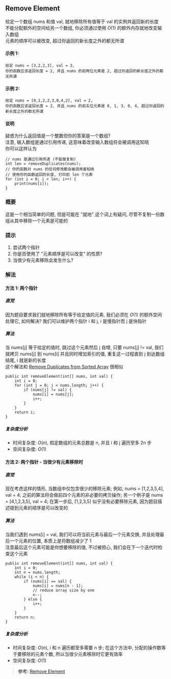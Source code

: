 ## Remove Element
给定一个数组 nums 和值 val, 就地移除所有值等于 val 的实例并返回新的长度  
不能分配额外的空间给另一个数组, 你必须通过使用 $O(1)$ 的额外内存就地改变输入数组  
元素的顺序可以被改变, 超过你返回的新长度之外的都无所谓

#### 示例 1:
```
给定 nums = [3,2,2,3], val = 3,
你的函数应该返回长度 = 2, 并且 nums 的前两位元素是 2, 超过你返回的新长度之外的都无所谓
```

#### 示例 2:
```
给定 nums = [0,1,2,2,3,0,4,2], val = 2,
你的函数应该返回长度 = 2, 并且 nums 的前五位元素是 0, 1, 3, 0, 4, 超过你返回的新长度之外的都无所谓
```

#### 说明
疑惑为什么返回值是一个整数但你的答案是一个数组?  
注意, 输入数组是通过引用传递, 这意味着改变输入数组将会被调用这知晓  
你可以这样认为
```
// nums 是通过引用传递 (不能做复制)
int len = removeDuplicates(nums);
// 你的函数对 nums 的任何修改都会被调用者知晓
// 使用你的函数返回的长度, 打印前 len 个元素
for (int i = 0; i < len; i++) {
    print(nums[i]);
}
```

### 概要
这是一个相当简单的问题, 但是可能在 "就地" 这个词上有疑问, 尽管不复制一份数组从其中移除一个元素是可能的

### 提示
1. 尝试两个指针
2. 你是否使用了 "元素顺序是可以改变" 的性质?
3. 当很少有元素移除会发生什么?

### 解法
#### 方法 1: 两个指针
##### 直觉
因为题目要求我们就地移除所有等于给定值的元素, 我们必须在 $O(1)$ 的额外空间处理它, 如何解决? 我们可以维护两个指针 i 和 j, i 是慢指针而 j 是快指针
##### 算法
 当 nums[j] 等于给定的值时, 跳过这个元素然后 j 自增, 只要 nums[j] != val, 我们就拷贝 nums[j] 到 nums[i] 并且同时增加索引的值, 重复这一过程直到 j 到达数组结尾, i 就是新的长度  
 这个解法和 [Remove Duplicates from Sorted Array](https://leetcode.com/articles/remove-duplicates-from-sorted-array/) 很相似
```
public int removeElement(int[] nums, int val) {
    int i = 0;
    for (int j = 0; j < nums.length; j++) {
        if (nums[j] != val) {
            nums[i] = nums[j];
            i++;
        }
    }
    return i;
}
```
##### 复杂度分析
- 时间复杂度: $O(n)$, 假定数组的元素总数是 n, 并且 i 和 j 遍历至多 2n 步
- 空间复杂度: $O(1)$

#### 方法 2: 两个指针 - 当很少有元素移除时
##### 直觉
现在考虑这样的情形, 当数组中仅包含很少的移除元素; 例如, nums = [1,2,3,5,4], val = 4; 之前的算法将会做前四个元素的非必要的拷贝操作; 另一个例子是 nums = [4,1,2,3,5], val = 4; 在第一步后, [1,2,3,5] 似乎没有必要移除元素, 因为题目描述提到元素的顺序是可以改变的
##### 算法
当我们遇到 nums[i] = val, 我们可以将当前元素与最后一个元素交换, 并且处理最后一个元素的位置, 本质上是将数组减少了 1  
注意最后这个元素可能是你想要移除的值, 不过被担心, 我们会在下一个迭代时检查这个元素
```
public int removeElement(int[] nums, int val) {
    int i = 0;
    int n = nums.length;
    while (i < n) {
        if (nums[i] == val) {
            nums[i] = nums[n - 1];
            // reduce array size by one
            n--;
        } else {
            i++;
        }
    }
    return n;
}
```
##### 复杂度分析
- 时间复杂度: $O(n)$,  i 和 n 遍历都至多需要 n 步; 在这个方法中, 分配的操作数等于要移除的元素个数, 所以当很少元素移除时它更有效率
- 空间复杂度: $O(1)$

>**参考:**
[Remove Element](https://leetcode.com/articles/remove-element/)
